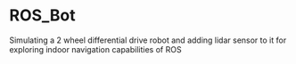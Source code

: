 # ROS_Bot
Simulating a 2 wheel differential drive robot and adding lidar sensor to it for exploring indoor navigation capabilities of ROS
